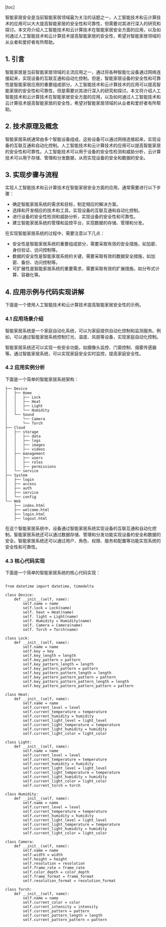
[toc]                    
                
                
智能家居安全是当前智能家居领域最为关注的话题之一，人工智能技术和云计算技术的应用可以大大提高智能家居的安全性和可靠性，但需要对其进行深入的研究和探讨。本文将介绍人工智能技术和云计算技术在智能家居安全方面的应用，以及如何通过人工智能技术和云计算技术提高智能家居的安全性，希望对智能家居领域的从业者和爱好者有所帮助。

## 1. 引言

智能家居是当前智能家居领域的主流应用之一，通过将各种智能化设备通过网络连接起来，实现设备的互联互通和自动化控制。但是，智能家居设备的安全性和可靠性是智能家居应用的重要组成部分。人工智能技术和云计算技术的应用可以提高智能家居的安全性和可靠性，但是需要对其进行深入的研究和探讨。本文将介绍人工智能技术和云计算技术在智能家居安全方面的应用，以及如何通过人工智能技术和云计算技术提高智能家居的安全性，希望对智能家居领域的从业者和爱好者有所帮助。

## 2. 技术原理及概念

智能家居系统通常由多个智能设备组成，这些设备可以通过网络连接起来，实现设备的互联互通和自动化控制。人工智能技术和云计算技术的应用可以提高智能家居的安全性和可靠性。人工智能技术可以用于设备的安全性检测和威胁分析，云计算技术可以用于存储、管理和分发数据，从而实现设备的安全和数据的安全。

## 3. 实现步骤与流程

实现人工智能技术和云计算技术在智能家居安全方面的应用，通常需要进行以下步骤：

- 确定智能家居系统的需求和目标，制定相应的解决方案。
- 选择和开发相应的技术和工具，实现设备的互联互通和自动化控制。
- 进行设备的安全性检测和威胁分析，实现设备的安全性和可靠性。
- 建立智能家居系统的管理和监控平台，实现数据的存储、管理和分发。

在实现智能家居系统的过程中，需要注意以下几点：

- 安全性是智能家居系统的重要组成部分，需要采取有效的安全措施，如加密、身份验证、访问控制等。
- 数据的安全性是智能家居系统的关键，需要采取有效的数据安全措施，如加密、备份、访问控制等。
- 可扩展性是智能家居系统的重要需求，需要采取有效的扩展措施，如分布式计算、容器化等。

## 4. 应用示例与代码实现讲解

下面是一个使用人工智能技术和云计算技术提高智能家居安全性的示例。

### 4.1 应用场景介绍

智能家居系统是一个家庭自动化系统，可以为家庭提供自动化控制和监测服务。例如，可以通过智能家居系统控制灯光、温度、风扇等设备，实现家庭自动化控制。

智能家居系统还可以实现一些安全功能，如摄像头监控、门窗控制、烟雾传感器等。通过智能家居系统，可以实现家庭安全实时监控，提高家庭安全性。

### 4.2 应用实例分析

下面是一个简单的智能家居系统架构：

```
├── Device
│   ├── Home
│   │   ├── Lock
│   │   ├── Heat
│   │   ├── Light
│   │   └── Humidity
│   └── Sound
│       └── Camera
│       └── Torch
├── Cloud
│   ├── storage
│   │   ├── data
│   │   ├── logs
│   │   ├── images
│   │   ├── videos
│   ├── management
│   │   ├── users
│   │   ├── roles
│   │   ├── permissions
│   └── service
├── System
│   ├── login
│   ├── access
│   ├── auth
│   ├── service
│   └── config
└── Web
    ├── index.html
    ├── welcome.html
    ├── login.html
    ├── logout.html
```

在这个智能家居系统中，设备通过智能家居系统实现设备的互联互通和自动化控制。智能家居系统还可以通过数据存储、管理和分发功能实现设备的安全和数据的安全。智能家居系统还可以通过用户、角色、权限、服务和配置等功能实现系统的安全性和可靠性。

### 4.3 核心代码实现

下面是一个简单的智能家居系统的核心代码实现：

```

from datetime import datetime, timedelta

class Device:
    def __init__(self, name):
        self.name = name
        self.lock = Lock(name)
        self. heat = Heat(name)
        self. light = Light(name)
        self. Humidity = Humidity(name)
        self. Camera = Camera(name)
        self. Torch = Torch(name)

class Lock:
    def __init__(self, name):
        self.name = name
        self.key = key
        self.key_length = length
        self.key_pattern = pattern
        self.key_pattern_length = length
        self.key_pattern_pattern = pattern
        self.key_pattern_pattern_length = length
        self.key_pattern_pattern_pattern = pattern
        self.key_pattern_pattern_pattern_length = length
        self.key_pattern_pattern_pattern_pattern = pattern

class Heat:
    def __init__(self, name):
        self.name = name
        self.current_level = level
        self.current_temperature = temperature
        self.current_humidity = humidity
        self.current_light_level = light_level
        self.current_light_temperature = temperature
        self.current_light_humidity = humidity
        self.current_light_color = light_color

class Light:
    def __init__(self, name):
        self.name = name
        self.current_level = level
        self.current_temperature = temperature
        self.current_humidity = humidity
        self.current_light_level = light_level
        self.current_light_temperature = temperature
        self.current_light_humidity = humidity
        self.current_light_color = light_color
        self.current_torch = torch

class Humidity:
    def __init__(self, name):
        self.name = name
        self.current_level = level
        self.current_temperature = temperature
        self.current_humidity = humidity
        self.current_light_level = light_level
        self.current_light_temperature = temperature
        self.current_light_humidity = humidity
        self.current_light_color = light_color

class Camera:
    def __init__(self, name):
        self.name = name
        self.width = width
        self.height = height
        self.resolution = resolution
        self.frame_rate = frame_rate
        self.color_depth = color_depth
        self.frame_format = frame_format
        self.resolution_format = resolution_format

class Torch:
    def __init__(self, name):
        self.name = name
        self.current_color = color
        self.current_intensity = intensity
        self.current_pattern = pattern
        self.current_pattern_length = length
        self.current_pattern_pattern = pattern
```

